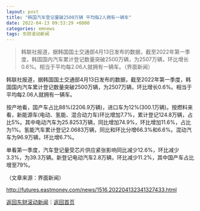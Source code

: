 ```yaml
---
layout: post
title: "韩国汽车登记量破2500万辆 平均每2人拥有一辆车"
date: 2022-04-13 09:53:29 +0800
categories: emnews
tags: 东财滚动新闻
---
```

> 韩联社报道，据韩国国土交通部4月13日发布的数据，截至2022年第一季度，韩国国内汽车累计登记数量突破2500万辆，为2507万辆，环比增长0.6%。相当于平均每2.06人就拥有一辆车。（界面新闻）

<p>韩联社报道，据韩国国土交通部4月13日发布的数据，截至2022年第一季度，韩国国内汽车累计登记数量突破2500万辆，为2507万辆，环比增长0.6%。相当于平均每2.06人就拥有一辆车。</p><p>按产地看，国产车占比88%(2206.9万辆)，进口车为12%(300.1万辆)。按燃料来看，新能源车(电动、氢能、混合动力车)环比增加7.7%，累计登记124.8万辆，占比5%。其中电动汽车为25.8253万辆，同比增加74.9%，环比增加11.6%，占比为1%。氢能汽车累计登记2.0683万辆，同比和环比分增66.3%和6.6%。混动汽车为96.9万辆，环比增6.7%。</p><p>单看第一季度，汽车登记量受芯片供应紧张影响同比减少12.6%，环比减少3.3%，为39.3万辆。新登记电动汽车2.8万辆，环比减少11.2%，其中国产车占比增至79%。</p><p></p><p class="em_media">（文章来源：界面新闻）</p>

<http://futures.eastmoney.com/news/1516,202204132341327433.html>

[返回东财滚动新闻](//finews.withounder.com/emnews/)｜[返回首页](//finews.withounder.com/)